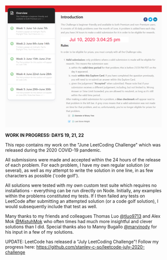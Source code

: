 ![](./readme.png)

**WORK IN PROGRESS: DAYS 19, 21, 22**

This repo contains my work on the "June LeetCoding Challenge" which was released during the 2020 COVID-19 pandemic.

All submissions were made and accepted within the 24 hours of the release of each problem. For each problem, I have my own regular solution (or several), as well as my attempt to write the solution in one line, in as few characters as possible ('code golf').

All solutions were tested with my own custom test suite which requires no installations - everything can be run directly on Node. Initially, any examples within the problems constituted my tests. If I then failed any tests on LeetCode after submitting an attempted solution (or a code golf solution), I would subsequently include that test as well.

Many thanks to my friends and colleagues Thomas Luo [@tluo9713](https://github.com/tluo9713) and Alex Mok [@MistuhMok](https://github.com/MistuhMok) who often times had much more insightful and clever solutions than I did. Special thanks also to Manny Bugallo [@marvinody](https://github.com/marvinody) for his input in a few of my solutions.

UPDATE: LeetCode has released a "July LeetCoding Challenge"! Follow my progress here: https://github.com/stanley-c-so/leetcode-july-2020-challenge